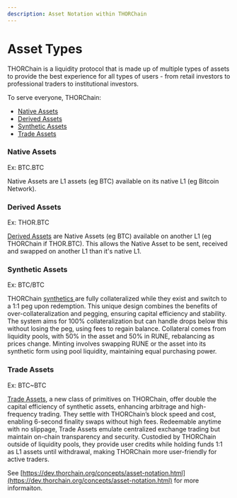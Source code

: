 ```yaml
---
description: Asset Notation within THORChain
---
```


# Asset Types

THORChain is a liquidity protocol that is made up of multiple types of assets to provide the best experience for all types of users - from retail investors to professional traders to institutional investors.

To serve everyone, THORChain:

* [Native Assets](asset-types.md#native-assets)
* [Derived Assets](asset-types.md#derived-assets)
* [Synthetic Assets](../thorchain-finance/synthetic-asset-model.md)
* [Trade Assets](../thorchain-finance/trade-assets.md)

### Native Assets

Ex: BTC.BTC

Native Assets are L1 assets (eg BTC) available on its native L1 (eg Bitcoin Network).

### Derived Assets

Ex: THOR.BTC

[Derived Assets](../thorchain-finance/lending.md#derived-assets-and-pools) are Native Assets (eg BTC) available on another L1 (eg THORChain if THOR.BTC). This allows the Native Asset to be sent, received and swapped on another L1 than it's native L1.

### Synthetic Assets

Ex: BTC/BTC

THORChain [synthetics ](../thorchain-finance/synthetic-asset-model.md)are fully collateralized while they exist and switch to a 1:1 peg upon redemption. This unique design combines the benefits of over-collateralization and pegging, ensuring capital efficiency and stability. The system aims for 100% collateralization but can handle drops below this without losing the peg, using fees to regain balance. Collateral comes from liquidity pools, with 50% in the asset and 50% in RUNE, rebalancing as prices change. Minting involves swapping RUNE or the asset into its synthetic form using pool liquidity, maintaining equal purchasing power.

### Trade Assets

Ex: BTC\~BTC

[Trade Assets](../thorchain-finance/trade-assets.md), a new class of primitives on THORChain, offer double the capital efficiency of synthetic assets, enhancing arbitrage and high-frequency trading. They settle with THORChain’s block speed and cost, enabling 6-second finality swaps without high fees. Redeemable anytime with no slippage, Trade Assets emulate centralized exchange trading but maintain on-chain transparency and security. Custodied by THORChain outside of liquidity pools, they provide user credits while holding funds 1:1 as L1 assets until withdrawal, making THORChain more user-friendly for active traders.

See [https://dev.thorchain.org/concepts/asset-notation.html](https://dev.thorchain.org/concepts/asset-notation.html) for more informaiton.
